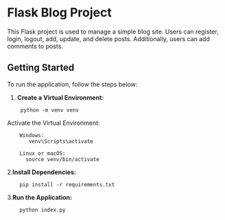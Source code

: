 # Flask Blog Project

This Flask project is used to manage a simple blog site. Users can register, login, logout, add, update, and delete posts. Additionally, users can add comments to posts.

## Getting Started

To run the application, follow the steps below:

1. **Create a Virtual Environment:**
   
        python -m venv venv

  Activate the Virtual Environment:
   
        Windows:
           venv\Scripts\activate

        Linux or macOS:
          source venv/bin/activate

2.**Install Dependencies:**

        pip install -r requirements.txt   

3.**Run the Application:**

        python index.py
